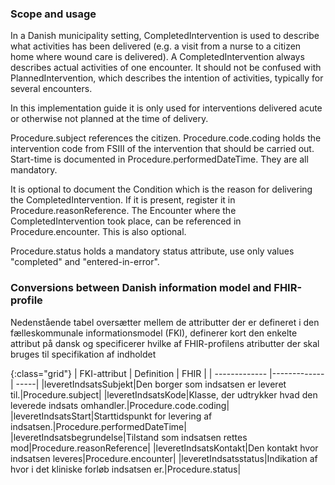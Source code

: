 ### Scope and usage
In a Danish municipality setting, CompletedIntervention is used to describe what activities has been delivered (e.g. a visit from a nurse to a citizen home where wound care is delivered). A CompletedIntervention always describes actual activities of one encounter. It should not be confused with PlannedIntervention, which describes the intention of activities, typically for several encounters.

In this implementation guide it is only used for interventions delivered acute or otherwise not planned at the time of delivery.

Procedure.subject references the citizen. Procedure.code.coding holds the intervention code from FSIII of the intervention that should be carried out. Start-time is documented in Procedure.performedDateTime. They are all mandatory.

It is optional to document the Condition which is the reason for delivering the CompletedIntervention. If it is present, register it in Procedure.reasonReference. The Encounter where the CompletedIntervention took place, can be referenced in Procedure.encounter. This is also optional.

Procedure.status holds a mandatory status attribute, use only values "completed" and "entered-in-error".

### Conversions between Danish information model and FHIR-profile

Nedenstående tabel oversætter mellem de attributter der er defineret i den fælleskommunale informationsmodel (FKI), definerer kort den enkelte attribut på dansk og specificerer hvilke af FHIR-profilens atributter der skal bruges til specifikation af indholdet

{:class="grid"}
|   FKI-attribut      | Definition        | FHIR  |
| ------------- |-------------| -----|
|leveretIndsatsSubjekt|Den borger som indsatsen er leveret til.|Procedure.subject|
|leveretIndsatsKode|Klasse, der udtrykker hvad den leverede indsats omhandler.|Procedure.code.coding|
|leveretIndsatsStart|Starttidspunkt for levering af indsatsen.|Procedure.performedDateTime|
|leveretIndsatsbegrundelse|Tilstand som indsatsen rettes mod|Procedure.reasonReference|
|leveretIndsatsKontakt|Den kontakt hvor indsatsen leveres|Procedure.encounter|
|leveretIndsatsstatus|Indikation af hvor i det kliniske forløb indsatsen er.|Procedure.status|
